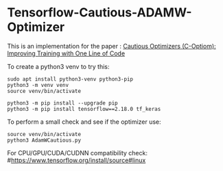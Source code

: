 # Tensorflow-Cautious-ADAMW-Optimizer

This is an implementation for the paper : [Cautious Optimizers (C-Optiom): Improving Training with One Line of Code](https://arxiv.org/abs/2411.16085)

To create a python3 venv to try this:
```
sudo apt install python3-venv python3-pip
python3 -m venv venv
source venv/bin/activate

python3 -m pip install --upgrade pip
python3 -m pip install tensorflow==2.18.0 tf_keras
```

To perform a small check and see if the optimizer use:
```
source venv/bin/activate
python3 AdamWCautious.py
```

For CPU/GPU/CUDA/CUDNN compatibility check: 
#https://www.tensorflow.org/install/source#linux

